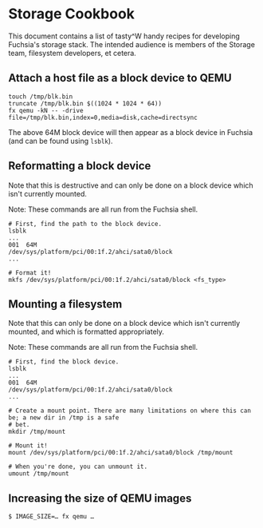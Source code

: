 # Storage Cookbook

This document contains a list of tasty^W handy recipes for developing Fuchsia's storage stack.  The
intended audience is members of the Storage team, filesystem developers, et cetera.

## Attach a host file as a block device to QEMU

```shell
touch /tmp/blk.bin
truncate /tmp/blk.bin $((1024 * 1024 * 64))
fx qemu -kN -- -drive file=/tmp/blk.bin,index=0,media=disk,cache=directsync
```

The above 64M block device will then appear as a block device in Fuchsia (and can be found using
`lsblk`).

## Reformatting a block device

Note that this is destructive and can only be done on a block device which isn't currently mounted.

Note: These commands are all run from the Fuchsia shell.

```shell
# First, find the path to the block device.
lsblk
...
001  64M                                              /dev/sys/platform/pci/00:1f.2/ahci/sata0/block
...

# Format it!
mkfs /dev/sys/platform/pci/00:1f.2/ahci/sata0/block <fs_type>
```

## Mounting a filesystem

Note that this can only be done on a block device which isn't currently mounted, and which is
formatted appropriately.

Note: These commands are all run from the Fuchsia shell.

```shell
# First, find the block device.
lsblk
...
001  64M                                              /dev/sys/platform/pci/00:1f.2/ahci/sata0/block
...

# Create a mount point. There are many limitations on where this can be; a new dir in /tmp is a safe
# bet.
mkdir /tmp/mount

# Mount it!
mount /dev/sys/platform/pci/00:1f.2/ahci/sata0/block /tmp/mount

# When you're done, you can unmount it.
umount /tmp/mount
```

## Increasing the size of QEMU images

```shell
$ IMAGE_SIZE=… fx qemu …
```
